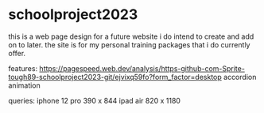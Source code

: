 # schoolproject2023

this is a web page design for a future website i do intend to create and add on to later.
the site is for my personal training packages that i do currently offer. 

features: 
https://pagespeed.web.dev/analysis/https-github-com-Sprite-tough89-schoolproject2023-git/ejvixq59fo?form_factor=desktop
accordion
animation

queries:
iphone 12 pro 390 x 844
ipad air 820 x 1180

